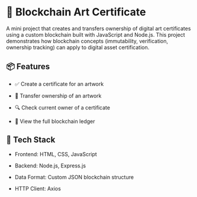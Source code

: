 # 🎨 Blockchain Art Certificate
A mini project that creates and transfers ownership of digital art certificates using a custom blockchain built with JavaScript and Node.js. This project demonstrates how blockchain concepts (immutability, verification, ownership tracking) can apply to digital asset certification.

## 📦 Features
- ✅ Create a certificate for an artwork


- 🔄 Transfer ownership of an artwork


- 🔍 Check current owner of a certificate


- 🔗 View the full blockchain ledger



## 🧰 Tech Stack
- Frontend: HTML, CSS, JavaScript


- Backend: Node.js, Express.js


- Data Format: Custom JSON blockchain structure


- HTTP Client: Axios
